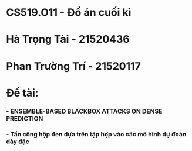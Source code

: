 # CS519.O11 - Đồ án cuối kì 
# Hà Trọng Tài - 21520436
# Phan Trường Trí - 21520117
# Đề tài:
### - ENSEMBLE-BASED BLACKBOX ATTACKS ON DENSE PREDICTION 
### - Tấn công hộp đen dựa trên tập hợp vào các mô hình dự đoán dày đặc

